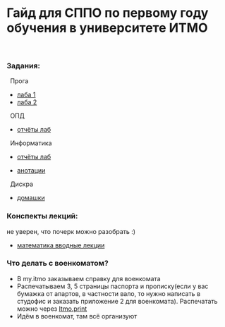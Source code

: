 # Гайд для СППО по первому году обучения в университете ИТМО
<br />

### Задания:<br />

&nbsp; Прога<br />

- [лаба 1](https://github.com/frizyyu/lab1_prog)<br />
- [лаба 2](https://github.com/frizyyu/lab2_prog)<br />

&nbsp; ОПД<br />

- [отчёты лаб](https://github.com/frizyyu/first_year_in_ITMO/tree/main/опд%20лабы)<br />

&nbsp; Информатика<br />

- [отчёты лаб](https://github.com/frizyyu/first_year_in_ITMO/tree/main/инфа%20лабы)<br />

- [анотации](https://github.com/frizyyu/first_year_in_ITMO/tree/main/инфа%20анотации)

&nbsp; Дискра<br />

- [домашки](https://github.com/frizyyu/first_year_in_ITMO/tree/main/Дискра)<br />

### Конспекты лекций:<br />

не уверен, что почерк можно разобрать :)

- [математика вводные лекции]()
### Что делать с военкоматом?<br />

- В my.itmo заказываем справку для военкомата<br />
- Распечатываем 3, 5 страницы паспорта и прописку(если у вас бумажка от апартов, в частности вало, то нужно написать в студофис и заказать приложение 2 для военкомата). Распечатать можно через [Itmo.print](https://t.me/ITMO_print_bot)
- Идём в военкомат, там всё организуют
